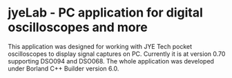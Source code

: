 # jyeLab - PC application for digital oscilloscopes and more

This application was designed for working with JYE Tech pocket oscilloscopes to display signal captures on PC. 
Currently it is at version 0.70 supporting DSO094 and DSO068. The whole application was developed under Borland
C++ Builder version 6.0. 
